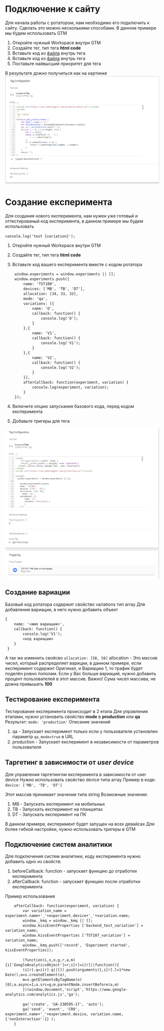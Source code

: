 # Подключение к сайту
Для начала работы с ротатором, нам необходимо его подключить к сайту.
Сделать это можно несколькими способами. В данном примере мы будем использовать GTM 

1. Откройте нужный Workspace внутри GTM 
2. Создайте тег, тип тега **html code**
3. Вставьте код из [файла](https://github.com/TheMrViper/ab-rotate/blob/master/mobile-detect.js "файла") внутрь тега
4. Вставьте код из [файла](https://github.com/TheMrViper/ab-rotate/blob/master/rotator.js "файла") внутрь тега
5. Поставьте найвысший приоритет для тега

В результате дожно получиться как на картинке
[![](https://raw.githubusercontent.com/TheMrViper/ab-rotate/master/docs/5711501eaf.png)](https://raw.githubusercontent.com/TheMrViper/ab-rotate/master/docs/5711501eaf.png)

# Создание експеримента
Для создания нового експеримента, нам нужен уже готовый и оттестированый код експеримента, в данном примере мы будем использовать 

`console.log('test {variation}');`

1. Откройте нужный Workspace внутри GTM
2. Создайте тег, тип тега **html code**
3. Вставьте код вашего експеримента вместе с кодом ротатора

        window.experiments = window.experiments || [];
        window.experiments.push({
            name: 'TST100',
            devices: ['MB', 'TB', 'DT'],
            allocation: [34, 33, 33],
            mode: 'qa',
            variations: [{
                name: 'O',
                callback: function() {
					console.log('O');
                }
            },{
                name: 'V1',
                callback: function() {
                    console.log('V1');
                }
            },{
                name: 'V2',
                callback: function() {
                    console.log('V2');
                }
            }],
            afterCallback: function(experiment, variation) {
                console.log(experiment, variation);
            }
        });
4. Включите опцию запускания базового кода, перед кодом експеримента
5. Добавьте тригеры для тега

[![](https://raw.githubusercontent.com/TheMrViper/ab-rotate/master/docs/cfc8365290.png)](https://raw.githubusercontent.com/TheMrViper/ab-rotate/master/docs/cfc8365290.png)
## Создание вариации
Базовый код ротатора содержит свойство variations тип array 
Для добавления вариации, в него нужно добавить объект 
	
    {
    	name: '<имя вариации>',
    	callback: function() {
    		console.log('V1');
    		<код вариации>
    	}
     }
А так же изменить свойсво 
`allocation: [50, 50]`
allocation - Это массив чисел,  который распределяет вариции, в данном примере, если експеримент содержит Оригинал, и Вариацию 1, то трафик будет поделён ровно пополам. 
Если у Вас больше вариаций, нужно добавить процент пользователей в этот массив. 
Важно! Сума чисел массива, не дожна привышать **100**

## Тестирование експеримента 
Тестирование експеримента происходит в 2 етапа
Для управления етапами, нужно установить свойство 
**mode** в **production** или **qa**
Результат: `mode: 'production'`
Описание значений 
1. qa - Запускает експеримент только если у пользователя установлен параметр `qa_mode=true` в URL
2. production -  Запускает експеримент в независимости от параметров пользователя

## Таргетинг в зависимости от *user device* 
Для управления таргетингом експеримента в зависимости от user device 
Нужно использовать свойство device типа array
Пример в коде: `device: ['MB', 'TB', 'DT']`

Этот массив принимает значения типа string
Возможные значения:
1. MB - Запускать експеримент на мобильных
2. TB -  Запускать експеримент на планшетах
3. DT - Запускать експеримент на ПК

В данном примере, експеримент будет запущен на всех девайсах
Для более гибкой настройки, нужно использовать тригеры в GTM

## Подключение систем аналитики
Для подключения систем аналитики, коду експеримента нужно добавить одно из свойств:
1. beforeCallback: function - запускает функцию до отработки експеримента
2. afterCallback: function - запускает функцию после отработки експеримента

Пример использования

        afterCallback: function(experiment, variation) {  
            var variation_name = experiment.name+'_'+experiment.device+'_'+variation.name;
          	window._kmq = window._kmq || [];
    		window.kissEventProperties ['backend_test_variation'] = variation_name;      
    		window.kissEventProperties ['TST107_variation'] = variation_name;      
          	window._kmq.push(['record', 'Experiment started', kissEventProperties]);
            
          	(function(i,s,o,g,r,a,m){i['GoogleAnalyticsObject']=r;i[r]=i[r]||function(){
            (i[r].q=i[r].q||[]).push(arguments)},i[r].l=1*new Date();a=s.createElement(o),
            m=s.getElementsByTagName(o)[0];a.async=1;a.src=g;m.parentNode.insertBefore(a,m)
            })(window,document,'script','https://www.google-analytics.com/analytics.js','ga');
    
            ga('create', 'UA-230595-17', 'auto');
            ga('send', 'event', 'CRO', experiment.name+'_'+experiment.device, variation.name, {'nonInteraction':1} );
        }

